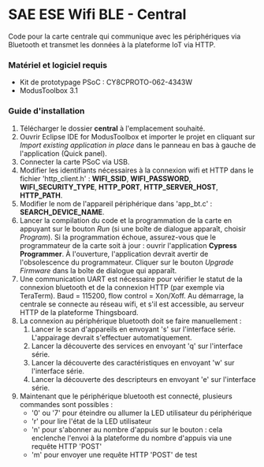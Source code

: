 # SAE ESE Wifi BLE - Central

Code pour la carte centrale qui communique avec les périphériques via Bluetooth et transmet les données à la plateforme IoT via HTTP.

### Matériel et logiciel requis
- Kit de prototypage PSoC : CY8CPROTO-062-4343W
- ModusToolbox 3.1

### Guide d'installation

1. Télécharger le dossier **central** à l'emplacement souhaité.
2. Ouvrir Eclipse IDE for ModusToolbox et importer le projet en cliquant sur *Import existing application in place* dans le panneau en bas à gauche de l'application (Quick panel).
3. Connecter la carte PSoC via USB.
4. Modifier les identifiants nécessaires à la connexion wifi et HTTP dans le fichier 'http_client.h' : **WIFI_SSID**, **WIFI_PASSWORD**, **WIFI_SECURITY_TYPE**, **HTTP_PORT**, **HTTP_SERVER_HOST**, **HTTP_PATH**.
5. Modifier le nom de l'appareil périphérique dans 'app_bt.c' : **SEARCH_DEVICE_NAME**.
6. Lancer la compilation du code et la programmation de la carte en appuyant sur le bouton *Run* (si une boîte de dialogue apparaît, choisir *Program*). Si la programmation échoue, assurez-vous que le programmateur de la carte soit à jour : ouvrir l'application **Cypress Programmer**. À l'ouverture, l'application devrait avertir de l'obsolescence du programmateur. Cliquer sur le bouton *Upgrade Firmware* dans la boîte de dialogue qui apparaît.
7. Une communication UART est nécessaire pour vérifier le statut de la connexion bluetooth et de la connexion HTTP (par exemple via TeraTerm). Baud = 115200, flow control = Xon/Xoff. Au démarrage, la centrale se connecte au réseau wifi, et s'il est accessible, au serveur HTTP de la plateforme Thingsboard.
8. La connexion au périphérique bluetooth doit se faire manuellement :
   1. Lancer le scan d'appareils en envoyant 's' sur l'interface série. L'appairage devrait s'effectuer automatiquement.
   2. Lancer la découverte des services en envoyant 'q' sur l'interface série.
   3. Lancer la découverte des caractéristiques en envoyant 'w' sur l'interface série.
   4. Lancer la découverte des descripteurs en envoyant 'e' sur l'interface série.
9. Maintenant que le périphérique bluetooth est connecté, plusieurs commandes sont possibles :
   - '0' ou '7' pour éteindre ou allumer la LED utilisateur du périphérique
   - 'r' pour lire l'état de la LED utilisateur
   - 'n' pour s'abonner au nombre d'appuis sur le bouton : cela enclenche l'envoi à la plateforme du nombre d'appuis via une requête HTTP 'POST'
   - 'm' pour envoyer une requête HTTP 'POST' de test